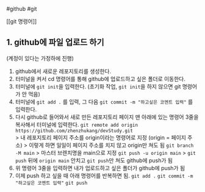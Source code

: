 #github #git

[[git 명령어]]
## 1. github에 파일 업로드 하기
(계정이 있다는 가정하에 진행)
1. github에서 새로운 레포지토리를 생성한다.
2. 터미널을 켜서 cd 명령어를 통해 github에 업로드하고 싶은 폴더로 이동한다.
3. 터미널에 `git init`을 입력한다. (초기화 작업, `git init`을 하지 않으면 git 명령어가 안 먹음)
4. 터미널에 `git add .` 를 입력, 그 다음 `git commit -m "하고싶은 코멘트 입력"` 를 입력한다.
5. 다시 github로 들어와서 새로 만든 레포지토리 페이지 맨 아래에 있는 명령어 3줄을 복사해서 터미널에 입력한다. 
	`git remote add origin https://github.com/zhenzhukang/devStudy.git`  
		> 내 레포지토리 페이지 주소를 origin이라는 명령어로 지정 (origin = 페이지 주소)
		> 이렇게 하면 일일이 페이지 주소를 치지 않고 origin만 쳐도 됨
	`git branch -M main`
		> 마스터 브렌치명을 main으로 지정
	`git push -u origin main`
		> `git push` 뒤에 `origin main` 안치고 `git push`만 쳐도 github에 push가 됨
6. 위 명령어 3줄을 입력하면 내가 업로드하고 싶은 폴더가 github에 push가 됨
7. 이제 push 하고 싶을 때 아래 명령어를 반복하면 됨.
	`git add .`
	`git commit -m "하고싶은 코멘트 입력"`
	`git push`